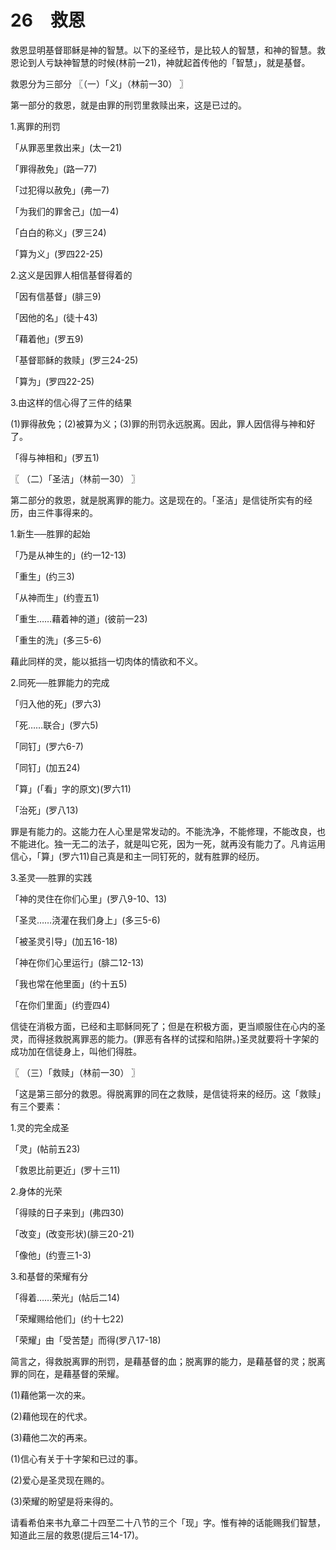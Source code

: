 # 26　救恩


救恩显明基督耶稣是神的智慧。以下的圣经节，是比较人的智慧，和神的智慧。救恩论到人亏缺神智慧的时候(林前一21)，神就起首传他的「智慧」，就是基督。



  救恩分为三部分
〖（一）「义」（林前一30） 〗

第一部分的救恩，就是由罪的刑罚里救赎出来，这是已过的。

1.离罪的刑罚

「从罪恶里救出来」(太一21)

「罪得赦免」(路一77)

「过犯得以赦免」(弗一7)

「为我们的罪舍己」(加一4)

「白白的称义」(罗三24)

「算为义」(罗四22-25)

2.这义是因罪人相信基督得着的

「因有信基督」(腓三9)

「因他的名」(徒十43)

「藉着他」(罗五9)

「基督耶稣的救赎」(罗三24-25)

「算为」(罗四22-25)

3.由这样的信心得了三件的结果

(1)罪得赦免；(2)被算为义；(3)罪的刑罚永远脱离。因此，罪人因信得与神和好了。

「得与神相和」(罗五1)



〖 （二）「圣洁」（林前一30） 〗

第二部分的救恩，就是脱离罪的能力。这是现在的。「圣洁」是信徒所实有的经历，由三件事得来的。

1.新生──胜罪的起始

「乃是从神生的」(约一12-13)

「重生」(约三3)

「从神而生」(约壹五1)

「重生……藉着神的道」(彼前一23)

「重生的洗」(多三5-6)

藉此同样的灵，能以抵挡一切肉体的情欲和不义。

2.同死──胜罪能力的完成

「归入他的死」(罗六3)

「死……联合」(罗六5)

「同钉」(罗六6-7)

「同钉」(加五24)

「算」(「看」字的原文)(罗六11)

「治死」(罗八13)

罪是有能力的。这能力在人心里是常发动的。不能洗净，不能修理，不能改良，也不能进化。独一无二的法子，就是叫它死，因为一死，就再没有能力了。凡肯运用信心，「算」(罗六11)自己真是和主一同钉死的，就有胜罪的经历。

3.圣灵──胜罪的实践

「神的灵住在你们心里」(罗八9-10、13)

「圣灵……浇灌在我们身上」(多三5-6)

「被圣灵引导」(加五16-18)

「神在你们心里运行」(腓二12-13)

「我也常在他里面」(约十五5)

「在你们里面」(约壹四4)

信徒在消极方面，已经和主耶稣同死了；但是在积极方面，更当顺服住在心内的圣灵，而得拯救脱离罪恶的能力。(罪恶有各样的试探和陷阱。)圣灵就要将十字架的成功加在信徒身上，叫他们得胜。



〖 （三）「救赎」（林前一30） 〗

「这是第三部分的救恩。得脱离罪的同在之救赎，是信徒将来的经历。这「救赎」有三个要素：

1.灵的完全成圣

「灵」(帖前五23)

「救恩比前更近」(罗十三11)

2.身体的光荣

「得赎的日子来到」(弗四30)

「改变」(改变形状)(腓三20-21)

「像他」(约壹三1-3)

3.和基督的荣耀有分

「得着……荣光」(帖后二14)

「荣耀赐给他们」(约十七22)

「荣耀」由「受苦楚」而得(罗八17-18)

简言之，得救脱离罪的刑罚，是藉基督的血；脱离罪的能力，是藉基督的灵；脱离罪的同在，是藉基督的荣耀。

(1)藉他第一次的来。

(2)藉他现在的代求。

(3)藉他二次的再来。

(1)信心有关于十字架和已过的事。

(2)爱心是圣灵现在赐的。

(3)荣耀的盼望是将来得的。

请看希伯来书九章二十四至二十八节的三个「现」字。惟有神的话能赐我们智慧，知道此三层的救恩(提后三14-17)。

